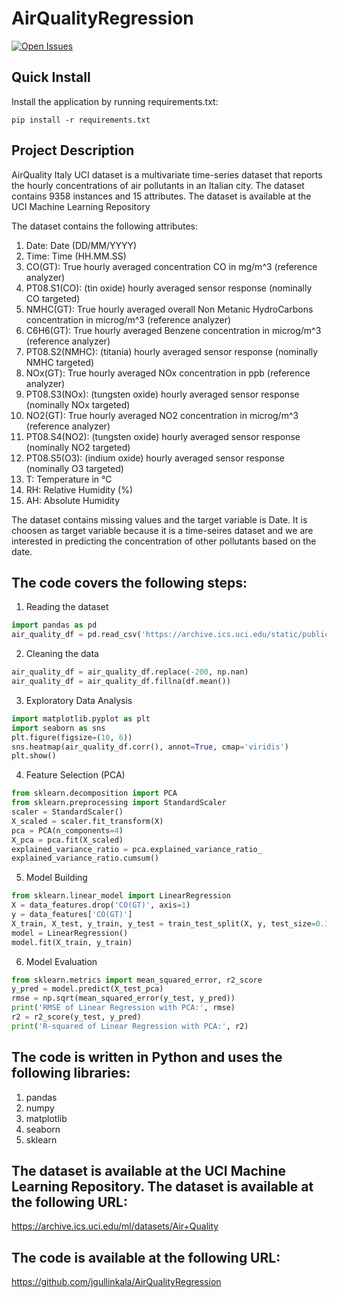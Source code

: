 # AirQualityRegression
[![Open Issues](https://img.shields.io/github/issues-raw/jgullinkala/AirQualityRegression)](https://github.com/jgullinkala/AirQualityRegression/issues)

## Quick Install
Install the application by running requirements.txt:
```
pip install -r requirements.txt
```

## Project Description
AirQuality Italy UCI dataset is a multivariate time-series dataset that reports the hourly concentrations of air pollutants in an Italian city. The dataset contains 9358 instances and 15 attributes. The dataset is available at the UCI Machine Learning Repository

The dataset contains the following attributes:

1. Date: Date (DD/MM/YYYY)
2. Time: Time (HH.MM.SS)
3. CO(GT): True hourly averaged concentration CO in mg/m^3 (reference analyzer)
4. PT08.S1(CO): (tin oxide) hourly averaged sensor response (nominally CO targeted)
5. NMHC(GT): True hourly averaged overall Non Metanic HydroCarbons concentration in microg/m^3 (reference analyzer)
6. C6H6(GT): True hourly averaged Benzene concentration in microg/m^3 (reference analyzer)
7. PT08.S2(NMHC): (titania) hourly averaged sensor response (nominally NMHC targeted)
8. NOx(GT): True hourly averaged NOx concentration in ppb (reference analyzer)
9. PT08.S3(NOx): (tungsten oxide) hourly averaged sensor response (nominally NOx targeted)
10. NO2(GT): True hourly averaged NO2 concentration in microg/m^3 (reference analyzer)
11. PT08.S4(NO2): (tungsten oxide) hourly averaged sensor response (nominally NO2 targeted)
12. PT08.S5(O3): (indium oxide) hourly averaged sensor response (nominally O3 targeted)
13. T: Temperature in °C
14. RH: Relative Humidity (%)
15. AH: Absolute Humidity

The dataset contains missing values and the target variable is Date. It is choosen as target variable because it is a time-seires dataset and we are interested in predicting the concentration of other pollutants based on the date.

## The code covers the following steps:

1. Reading the dataset
```python
import pandas as pd
air_quality_df = pd.read_csv('https://archive.ics.uci.edu/static/public/360/data.csv')
```
2. Cleaning the data
```python
air_quality_df = air_quality_df.replace(-200, np.nan)
air_quality_df = air_quality_df.fillna(df.mean())
```
3. Exploratory Data Analysis
```python
import matplotlib.pyplot as plt
import seaborn as sns
plt.figure(figsize=(10, 6))
sns.heatmap(air_quality_df.corr(), annot=True, cmap='viridis')
plt.show()
```
4. Feature Selection (PCA)
```python
from sklearn.decomposition import PCA  
from sklearn.preprocessing import StandardScaler
scaler = StandardScaler() 
X_scaled = scaler.fit_transform(X)
pca = PCA(n_components=4)  
X_pca = pca.fit(X_scaled)
explained_variance_ratio = pca.explained_variance_ratio_
explained_variance_ratio.cumsum()
```
5. Model Building
```python
from sklearn.linear_model import LinearRegression
X = data_features.drop('CO(GT)', axis=1)
y = data_features['CO(GT)']
X_train, X_test, y_train, y_test = train_test_split(X, y, test_size=0.3, random_state=42)
model = LinearRegression()
model.fit(X_train, y_train)
```
6. Model Evaluation
```python
from sklearn.metrics import mean_squared_error, r2_score
y_pred = model.predict(X_test_pca)
rmse = np.sqrt(mean_squared_error(y_test, y_pred))
print('RMSE of Linear Regression with PCA:', rmse)
r2 = r2_score(y_test, y_pred)
print('R-squared of Linear Regression with PCA:', r2)
```

## The code is written in Python and uses the following libraries:

1. pandas
2. numpy
3. matplotlib
4. seaborn
5. sklearn

## The dataset is available at the UCI Machine Learning Repository. The dataset is available at the following URL:
https://archive.ics.uci.edu/ml/datasets/Air+Quality

## The code is available at the following URL:
https://github.com/jgullinkala/AirQualityRegression

